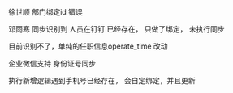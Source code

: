 徐世顺 部门绑定id 错误

邓雨寒 同步识别到 人员在钉钉 已经存在， 只做了绑定， 未执行同步


目前识别不了，单纯的任职信息operate_time 改动

企业微信支持 身份证号同步

执行新增逻辑遇到手机号已经存在， 会自定绑定，并且更新